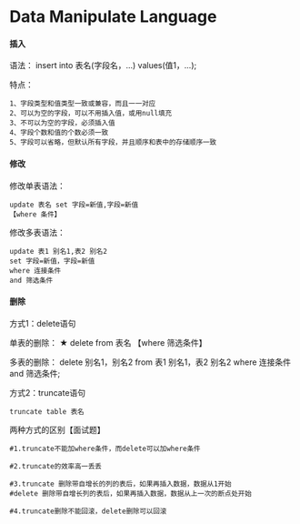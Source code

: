 # Data Manipulate Language



#### 插入

语法： insert into 表名\(字段名，...\) values\(值1，...\);

特点：

```text
1、字段类型和值类型一致或兼容，而且一一对应
2、可以为空的字段，可以不用插入值，或用null填充
3、不可以为空的字段，必须插入值
4、字段个数和值的个数必须一致
5、字段可以省略，但默认所有字段，并且顺序和表中的存储顺序一致
```

#### 修改

修改单表语法：

```text
update 表名 set 字段=新值,字段=新值
【where 条件】
```

修改多表语法：

```text
update 表1 别名1,表2 别名2
set 字段=新值，字段=新值
where 连接条件
and 筛选条件
```

#### 删除

方式1：delete语句

单表的删除： ★ delete from 表名 【where 筛选条件】

多表的删除： delete 别名1，别名2 from 表1 别名1，表2 别名2 where 连接条件 and 筛选条件;

方式2：truncate语句

```text
truncate table 表名
```

两种方式的区别【面试题】

```text
#1.truncate不能加where条件，而delete可以加where条件

#2.truncate的效率高一丢丢

#3.truncate 删除带自增长的列的表后，如果再插入数据，数据从1开始
#delete 删除带自增长列的表后，如果再插入数据，数据从上一次的断点处开始

#4.truncate删除不能回滚，delete删除可以回滚
```

